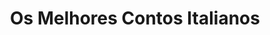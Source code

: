 ---
ref: sol-030-0254
title: "Os Melhores Contos Italianos"
author_name: ["Victor Palla"]
publisher: ["Arcádia"]
year: "y1963"
origin: ["Portugal"]
formats: [book, book-cover]
disciplines: [graphic-design, typography, illustration]
tags: ["Colecção Antologia"]
layout: artifact
status: wip
published: true
image_count:
date_added: 2023-06-18
batch: /feira-do-livro-23
---